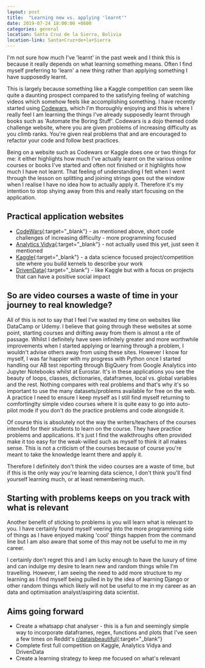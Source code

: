 ```yaml
---
layout: post
title:  "Learning new vs. applying 'learnt'"
date: 2019-07-24 18:00:00 +0600
categories: general
location: Santa Cruz de la Sierra, Bolivia
location-link: Santa+Cruz+de+la+Sierra
---
```


I'm not sure how much I've 'learnt' in the past week and I think this is because it really depends on what learning something means. Often I find myself preferring to 'learn' a new thing rather than applying something I have supposedly learnt.

<!--description-->

This is largely because something like a Kaggle competition can seem like quite a daunting prospect compared to the satisfying feeling of watching videos which somehow feels like accomplishing something. I have recently started using [Codewars](www.codewars.com), which I'm thoroughly enjoying and this is where I really feel I am learning the things I've already supposedly learnt through books such as 'Automate the Boring Stuff'. Codewars is a dojo themed code challenge website, where you are given problems of increasing difficulty as you climb ranks. You're given real problems that and are encouraged to refactor your code and follow best practices.

Being on a website such as Codewars or Kaggle does one or two things for me: it either highlights how much I've actually learnt on the various online courses or books I've started and often not finished or it highlights how much I have not learnt. That feeling of understanding I felt when I went through the lesson on splitting and joining strings goes out the window when I realise I have no idea how to actually apply it. Therefore it's my intention to stop shying away from this and really start focusing on the application.

## Practical application websites

- [CodeWars](https://www.codewars.com){:target="_blank"} - as mentioned above, short code challenges of increasing difficulty - more programming focused
- [Analytics Vidya](https://www.analyticsvidhya.com/){:target="_blank"} - not actually used this yet, just seen it mentioned
- [Kaggle](https://www.kaggle.com/){:target="_blank"} - a data science focused project/competition site where you build kernels to describe your work
- [DrivenData](https://www.drivendata.org/){:target="_blank"} - like Kaggle but with a focus on projects that can have a positive social impact

## So are video courses a waste of time in your journey to real knowledge?

All of this is not to say that I feel I've wasted my time on websites like DataCamp or Udemy. I believe that going through these websites at some point, starting courses and drifting away from them is almost a rite of passage. Whilst I definitely have seen infinitely greater and more worthwhile improvements when I started applying or learning through a problem, I wouldn't advise others away from using these sites. However I know for myself, I was far happier with my progress with Python once I started handling our AB test reporting through BigQuery from Google Analytics into Jupyter Notebooks whilst at Eurostar. It's in these applications you see the beauty of loops, classes, dictionaries, dataframes, local vs. global variables and the rest. Nothing compares with real problems and that's why it's so important to use the many datasets/problems available for free on the web. A practice I need to ensure I keep myself as I still find myself returning to comfortinglty simple video courses where it is quite easy to go into auto-pilot mode if you don't do the practice problems and code alongside it.

Of course this is absolutely not the way the writers/teachers of the courses intended for their students to learn on the course. They have practice problems and applications. It's just I find the walkthroughs often provided make it too easy for the weak-willed such as myself to think it all makes sense. This is not a criticism of the courses because of course you're meant to take the knowledge learnt there and apply it.

Therefore I definitely don't think the video courses are a waste of time, but if this is the only way you're learning data science, I don't think you'll find yourself learning much, or at least remembering much.

## Starting with problems keeps on you track with what is relevant

Another benefit of sticking to problems is you will learn what is relevant to you. I have certainly found myself veering into the more programming side of things as I have enjoyed making 'cool' things happen from the command line but I am also aware that some of this may not be useful to me in my career.

I certainly don't regret this and I am lucky enough to have the luxury of time and can indulge my desire to learn new and random things while I'm travelling. However, I am seeing the need to add more structure to my learning as I find myself being pulled in by the idea of learning Django or other random things which likely will not be useful to me in my career as an data and optimisation analyst/aspiring data scientist.

## Aims going forward

- Create a whatsapp chat analyser - this is a fun and seemingly simple way to incorporate dataframes, regex, functions and plots that I've seen a few times on Reddit's [r/dataisbeautiful](https://www.reddit.com/r/dataisbeautiful/){:target="_blank"}
- Complete first full competition on Kaggle, Analytics Vidya and DrivenData
- Create a learning strategy to keep me focused on what's relevant
